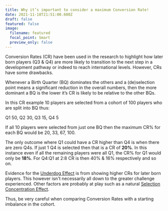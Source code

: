 ```yaml
---
title: Why it’s important to consider a maximum Conversion Rate!
date: 2021-11-18T21:51:00.600Z
draft: false
featured: false
image:
  filename: featured
  focal_point: Smart
  preview_only: false
---
```

Conversion Rates (CR) have been used in the research to highlight how later born players (Q3 & Q4) are more likely to transition to the next step in a development pathway or indeed to reach international levels. However, CRs have some drawbacks.

Whenever a Birth Quarter (BQ) dominates the others and a (de)selection point means a significant reduction in the overall numbers, then the more dominant a BQ is the lower it’s CR is likely to be relative to the other BQs.

In this CR example 10 players are selected from a cohort of 100 players who are split into BQ thus:

Q1 50, Q2 30, Q3 15, Q4 5

If all 10 players were selected from just one BQ then the maximum CR% for each BQ would be 20, 33, 67, 100.

The only outcome where Q1 could have a CR higher than Q4 is when there are zero Q4s. If just 1 Q4 is selected then that is a CR of **20%**. In this instance even if all the remaining players were all Q1, the CR% for Q1 would only be **18%**. For Q4:Q1 at 2:8 CR is then 40% & 16% respectively and so on. 

Evidence for the [Underdog Effect](https://onemoresummer.co.uk/post/what-is-the-underdog-effect/) is from showing higher CRs for later born players. This however isn't necessarily all down to the greater challenge experienced. Other factors are probably at play such as a natural [Selection Concentration Effect](https://onemoresummer.co.uk/post/is-the-selection-concentration-effect-a-large-part-of-the-underdog-effect/). 

Thus, be very careful when comparing Conversion Rates with a starting imbalance in the cohort.